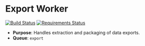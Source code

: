 # Export Worker

[![Build Status](https://travis-ci.org/Cadasta/cadasta-export-worker.svg?branch=master)](https://travis-ci.org/Cadasta/cadasta-export-worker)
[![Requirements Status](https://requires.io/github/Cadasta/export-worker/requirements.svg?branch=master)](https://requires.io/github/Cadasta/export-worker/requirements/?branch=master)

* **Purpose**: Handles extraction and packaging of data exports.
* **Queue**: `export`
